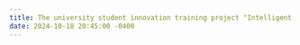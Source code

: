 ```yaml
---
title: The university student innovation training project "Intelligent Detection System for Early Cancer under Digestive Endoscopy Based on Deep Learning" was approved as a <u>national-level</strong> project and received an <strong>excellent completion award</strong>
date: 2024-10-18 20:45:00 -0400
---
```

